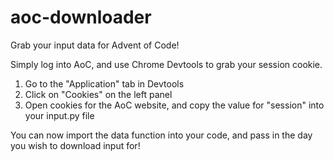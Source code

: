 # aoc-downloader
Grab your input data for Advent of Code!

Simply log into AoC, and use Chrome Devtools to grab your session cookie.
1. Go to the "Application" tab in Devtools
2. Click on "Cookies" on the left panel
3. Open cookies for the AoC website, and copy the value for "session" into your input.py file

You can now import the data function into your code, and pass in the day you wish to download input for!
